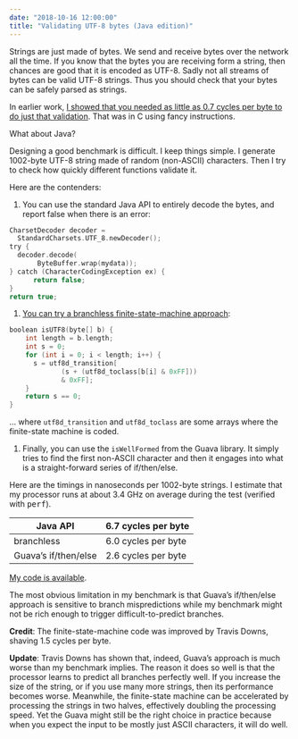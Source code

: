 ```yaml
---
date: "2018-10-16 12:00:00"
title: "Validating UTF-8 bytes (Java edition)"
---
```




Strings are just made of bytes. We send and receive bytes over the network all the time. If you know that the bytes you are receiving form a string, then chances are good that it is encoded as UTF-8. Sadly not all streams of bytes can be valid UTF-8 strings. Thus you should check that your bytes can be safely parsed as strings.

In earlier work, [I showed that you needed as little as 0.7 cycles per byte to do just that validation](/lemire/blog/2018/05/16/validating-utf-8-strings-using-as-little-as-0-7-cycles-per-byte/). That was in C using fancy instructions.

What about Java?

Designing a good benchmark is difficult. I keep things simple. I generate 1002-byte UTF-8 string made of random (non-ASCII) characters. Then I try to check how quickly different functions validate it.

Here are the contenders:

1. You can use the standard Java API to entirely decode the bytes, and report false when there is an error:
```C
CharsetDecoder decoder =
  StandardCharsets.UTF_8.newDecoder();
try {
  decoder.decode(
       ByteBuffer.wrap(mydata));		
} catch (CharacterCodingException ex) {		
      return false;
}
return true;
```

1. [You can try a branchless finite-state-machine approach](http://bjoern.hoehrmann.de/utf-8/decoder/dfa/):
```C
boolean isUTF8(byte[] b) {
    int length = b.length;
    int s = 0;
    for (int i = 0; i < length; i++) {
      s = utf8d_transition[
             (s + (utf8d_toclass[b[i] & 0xFF]))
             & 0xFF];
    }
    return s == 0;
}
```


&hellip; where `utf8d_transition` and `utf8d_toclass` are some arrays where the finite-state machine is coded.
1. Finally, you can use the `isWellFormed` from the Guava library. It simply tries to find the first non-ASCII character and then it engages into what is a straight-forward series of if/then/else.


Here are the timings in nanoseconds per 1002-byte strings. I estimate that my processor runs at about 3.4 GHz on average during the test (verified with <tt>perf</tt>).

Java API                 |6.7 cycles per byte      |
-------------------------|-------------------------|
branchless               |6.0 cycles per byte      |
Guava&rsquo;s if/then/else |2.6 cycles per byte      |


[My code is available](https://github.com/lemire/Code-used-on-Daniel-Lemire-s-blog/tree/master/2018/10/16).

The most obvious limitation in my benchmark is that Guava&rsquo;s if/then/else approach is sensitive to branch mispredictions while my benchmark might not be rich enough to trigger difficult-to-predict branches.

__Credit__: The finite-state-machine code was improved by Travis Downs, shaving 1.5 cycles per byte.

__Update__: Travis Downs has shown that, indeed, Guava&rsquo;s approach is much worse than my benchmark implies. The reason it does so well is that the processor learns to predict all branches perfectly well. If you increase the size of the string, or if you use many more strings, then its performance becomes worse. Meanwhile, the finite-state machine can be accelerated by processing the strings in two halves, effectively doubling the processing speed. Yet the Guava might still be the right choice in practice because when you expect the input to be mostly just ASCII characters, it will do well.

